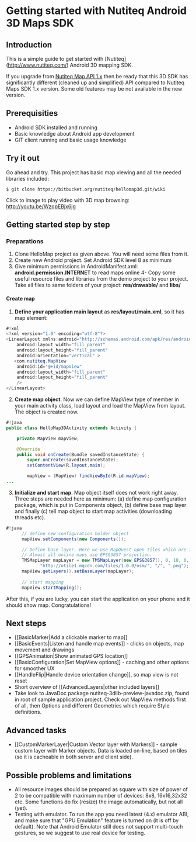# Getting started with Nutiteq Android 3D Maps SDK


##  Introduction

This is a simple guide to get started with [Nutiteq] (http://www.nutiteq.com/) Android 3D mapping SDK.

If you upgrade from [Nutiteq Map API 1.x](http://www.nutiteq.com/map-api) then be ready that this 3D SDK has significantly different (cleaned up and simplified) API compared to Nutiteq Maps SDK 1.x version. Some old features may be not available in the new version.

##  Prerequisities
* Android SDK installed and running
* Basic knowledge about Android app development
* GIT client running and basic usage knowledge

##  Try it out
Go ahead and try. This project has basic map viewing and all the needed libraries included:

```
$ git clone https://bitbucket.org/nutiteq/hellomap3d.git/wiki
```

Click to image to play video with 3D map browsing: http://youtu.be/WzqpEBjx6jg

##  Getting started step by step
###   Preparations

1. Clone HelloMap project as given above. You will need some files from it. 
2. Create new Android project. Set Android SDK level 8 as minimum
3. Give minimum permissions in AndroidManifest.xml: **android.permission.INTERNET** to read maps online
4- Copy some useful resource files and libraries from the demo project to your project. Take all files to same folders of your project: **res/drawable/** and **libs/**

#### Create map
1. **Define your application main layout** as **res/layout/main.xml**, so it has map element:
```java
#!xml
<?xml version="1.0" encoding="utf-8"?>
<LinearLayout xmlns:android="http://schemas.android.com/apk/res/android"
    android:layout_width="fill_parent"
    android:layout_height="fill_parent"
    android:orientation="vertical" >
   <com.nutiteq.MapView
    android:id="@+id/mapView"
    android:layout_width="fill_parent" 
    android:layout_height="fill_parent" 
    />
</LinearLayout>
```

2. **Create map object**. Now we can define MapView type of member in your main activity class, load layout and load the MapView from layout. The object is created now.
```java
#!java
public class HelloMap3DActivity extends Activity {

    private MapView mapView;

    @Override
    public void onCreate(Bundle savedInstanceState) {
        super.onCreate(savedInstanceState);
        setContentView(R.layout.main);

        mapView = (MapView) findViewById(R.id.mapView);
...
```

3. **Initialize and start map**. Map object itself does not work right away. Three steps are needed here as minimum: (a) define map configuration package, which is put in Components object, (b) define base map layer and finally (c) tell map object to start map activities (downloading threads etc). 
```java
#!java
      // define new configuration holder object
      mapView.setComponents(new Components());

      // Define base layer. Here we use MapQuest open tiles which are free to use
      // Almost all online maps use EPSG3857 projection.
      TMSMapLayer mapLayer = new TMSMapLayer(new EPSG3857(), 0, 18, 0,
             "http://otile1.mqcdn.com/tiles/1.0.0/osm/", "/", ".png");
      mapView.getLayers().setBaseLayer(mapLayer);
 
      // start mapping
      mapView.startMapping();
```

After this, if you are lucky, you can start the application on your phone and it should show map. Congratulations!

## Next steps
* [[BasicMarker|Add a clickable marker to map]]
* [[BasicEvents|Listen and handle map events]] - clicks on objects, map movement and drawings
* [[GPSAnimation|Show animated GPS location]]
* [[BasicConfiguration|Set MapView options]] - caching and other options for smoother UX
* [[HandleFlip|Handle device orientation change]], so map view is not reset
* Short overview of [[AdvancedLayers|other included layers]] 
* Take look to JavaDoc package nutiteq-3dlib-preview-javadoc.zip, found in root of sample application project. Check out MapView methods first of all, then Options and different Geometries which require Style definitions.

## Advanced tasks
* [[CustomMarkerLayer|Custom Vector layer with Markers]] - sample custom layer with Marker objects. Data is loaded on-line, based on tiles (so it is cacheable in both server and client side).

## Possible problems and limitations
* All resource images should be prepared as square with size of power of 2 to be compatible with maximum number of devices: 8x8, 16x16,32x32 etc. Some functions do fix (resize) the image automatically, but not all (yet).
* Testing with emulator. To run the app you need latest (4.x) emulator ABI, and make sure that "GPU Emulation" feature is turned on (it is off by default). Note that Android Emulator still does not support multi-touch gestures, so we suggest to use real device for testing.